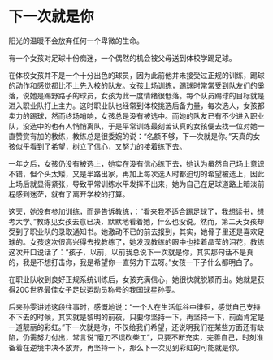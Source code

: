 # 下一次就是你

阳光的温暖不会放弃任何一个卑微的生命。 

有一个女孩对足球十份痴迷，一个偶然的机会被父母送到体校学踢足球。 

在体校女孩并不是一个十分出色的球员，因为此前他并未接受过正规的训练，踢球的动作和感觉都比不上先入校的队友。女孩上场训练，踢球时常常受到队友们的奚落，说她是踢野路子的球员，女孩为此一度情绪很低落。每个队员踢球的目标就是进入职业队打上主力。这时职业队也经常到体校挑选后备力量，每次选人，女孩都卖力的踢球，然而终场哨响，女孩总是没有被选中。而她的队友已有不少进入职业队，没选中的也有人悄悄离队，于是平常训练最刻苦认真的女孩便去找一位对她一直赞赏有加的教练，教练总是很委婉的说：“名额不够，下一次就是你。”天真的女孩似乎看到了希望，树立了信心，又努力的接着练下去。 

一年之后，女孩仍没有被选上，她实在没有信心练下去，她认为虽然自己场上意识不错，但个头太矮，又是半路出家，再加上每次选人时都迫切的希望被选上，因此上场后就显得紧张，导致平常训练水平发挥不出来，她为自己在足球道路上暗淡前程感到迷茫，就有了离开学校的打算。 

这天，她没有参加训练，而是告诉教练，：“看来我不适合踢足球了，我想读书，想考大学。”教练见女孩去意已决，默默地看着她，什么也没说。然而，第二天女孩却受到了职业队的录取通知书。她激动不已的前去报到，其实，她骨子里还是喜欢足球的。女孩这次很高兴得去找教练了，她发现教练的眼中也挂着晶莹的泪花，教练这次开口说话了：“孩子，以前，以前我总说下一次就是你，其实那句话不是真的，我是不想打击你，我是希望你一直努力下去呀。”女孩一下子什么都明白了。 

在职业队收到良好正规系统训练后，女孩充满信心，她很快就脱颖而出。她就是获得20C世界最佳女子足球运动员称号的我国球星孙雯。 

后来孙雯讲述这段往事时，感慨地说：“一个人在生活低谷中徘徊，感觉自己支持不下去的时候，其实就是黎明的前夜，只要你坚持一下，再坚持一下，前面肯定是一道靓丽的彩虹。”下一次就是你，不仅给我们希望，还说明我们在某些方面还有缺陷，仍需努力付出，常言说“磨刀不误砍柴工”，只要不断充实，完善自己，时刻准备着在逆境中决不放弃，再坚持一下，那么下一次见到彩虹的可能就是你。
 
